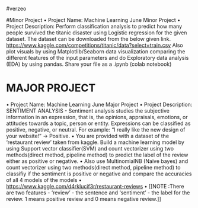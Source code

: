 
#verzeo

#Minor Project
• Project Name:
Machine Learning June Minor Project
• Project Description:
Perform classification analysis to predict how many people survived the titanic disaster 
using Logistic regression for the given dataset. 
The dataset can be downloaded from the below given link. 
https://www.kaggle.com/competitions/titanic/data?select=train.csv 
Also plot visuals by using Matplotlib/Seaborn data visualization comparing the different 
features of the input parameters and do Exploratory data analysis (EDA) by using 
pandas. 
Share your file as a .ipynb (colab notebook)

# MAJOR PROJECT
• Project Name:
Machine Learning June Major Project
• Project Description:
SENTIMENT ANALYSIS - Sentiment analysis studies the subjective information in an
expression, that is, the opinions, appraisals, emotions, or attitudes towards a topic, person or
entity. Expressions can be classified as positive, negative, or neutral. For example: “I really like
the new design of your website!” → Positive.
• You are provided with a dataset of the ‘restaurant review’ taken from kaggle. Build a
machine learning model by using Support vector classifier(SVM) and count vectorizer using
two
methods(direct method, pipeline method) to predict the label of the review either as positive
or negative.
• Also use MultinomialNB (Naïve bayes) and count vectorizer using two methods(direct
method, pipeline method) to classifiy if the sentiment is positive or negative and compare the
accuracies of all 4 models of the models
• https://www.kaggle.com/d4rklucif3r/restaurant-reviews
• [[NOTE :There are two features - ‘review’ - the sentence and ‘sentiment’ - the label for the
review. 1 means positive review and 0 means negative review.]]
